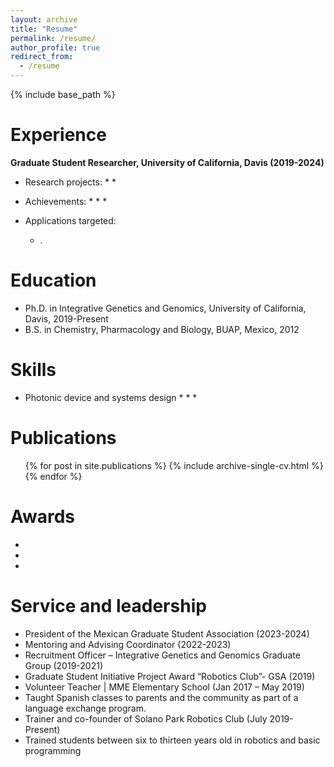 ```yaml
---
layout: archive
title: "Resume"
permalink: /resume/
author_profile: true
redirect_from:
  - /resume
---
```


{% include base_path %}



Experience
======


**Graduate Student Researcher, University of California, Davis (2019-2024)**

  * Research projects:
    * 
	*
 
  * Achievements:
    * 
	*
	*

  * Applications targeted:
    * .


  
Education
======
  * Ph.D. in Integrative Genetics and Genomics, University of California, Davis, 2019-Present
  * B.S. in Chemistry, Pharmacology and Biology, BUAP, Mexico, 2012


Skills
======

* Photonic device and systems design
  *
  *
  *

Publications
======
  <ul>{% for post in site.publications %}
    {% include archive-single-cv.html %}
  {% endfor %}</ul>

<!-- a normal html comment -->
 
<!-- 
Talks
======
  <ul>{% for post in site.talks %}
    {% include archive-single-talk-cv.html %}
  {% endfor %}</ul>
  
Teaching
======
  <ul>{% for post in site.teaching %}
    {% include archive-single-cv.html %}
  {% endfor %}</ul>
-->
  
Awards
======
* 
*
*
 
  
Service and leadership
======
* President of the Mexican Graduate Student Association (2023-2024)
* Mentoring and Advising Coordinator (2022-2023)
* Recruitment Officer – Integrative Genetics and Genomics Graduate Group  (2019-2021)
* Graduate Student Initiative Project Award “Robotics Club”- GSA  (2019) 
* Volunteer Teacher | MME Elementary School (Jan 2017 – May 2019) 
* Taught Spanish classes to parents and the community as part of a language exchange program.
* Trainer and co-founder of Solano Park Robotics Club (July 2019- Present) 
* Trained students between six to thirteen years old in robotics and basic programming
 
